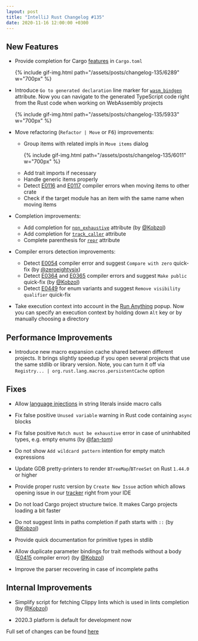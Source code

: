 ```yaml
---
layout: post
title: "IntelliJ Rust Changelog #135"
date: 2020-11-16 12:00:00 +0300
---
```



## New Features

<!-- https://github.com/intellij-rust/intellij-rust/pull/6289 -->
* Provide completion for Cargo [features](https://doc.rust-lang.org/cargo/reference/features.html) in `Cargo.toml`

  {% include gif-img.html path="/assets/posts/changelog-135/6289" w="700px" %}

<!-- https://github.com/intellij-rust/intellij-rust/pull/5933 -->
* Introduce `Go to generated declaration` line marker for [`wasm_bindgen`](https://rustwasm.github.io/docs/wasm-bindgen/reference/attributes/index.html) attribute.
Now you can navigate to the generated TypeScript code right from the Rust code when working on WebAssembly projects

  {% include gif-img.html path="/assets/posts/changelog-135/5933" w="700px" %}

* Move refactoring (`Refactor | Move` or <kbd>F6</kbd>) improvements:
    <!-- https://github.com/intellij-rust/intellij-rust/pull/6011 -->
    * Group items with related impls in `Move items` dialog

      {% include gif-img.html path="/assets/posts/changelog-135/6011" w="700px" %}

    <!-- https://github.com/intellij-rust/intellij-rust/pull/6301 -->
    * Add trait imports if necessary

    <!-- https://github.com/intellij-rust/intellij-rust/pull/6306 -->
    * Handle generic items properly

    <!-- https://github.com/intellij-rust/intellij-rust/pull/6308 -->
    * Detect [E0116](https://doc.rust-lang.org/error-index.html#E0116) and [E0117](https://doc.rust-lang.org/error-index.html#E0117) compiler errors when moving items to other crate

    <!-- https://github.com/intellij-rust/intellij-rust/pull/6307 -->
    * Check if the target module has an item with the same name when moving items

* Completion improvements:
    <!-- https://github.com/intellij-rust/intellij-rust/pull/6335 -->
    * Add completion for [`non_exhaustive`](https://github.com/rust-lang/rfcs/blob/master/text/2008-non-exhaustive.md) attribute (by [@Kobzol])

    <!-- https://github.com/intellij-rust/intellij-rust/pull/6346 -->
    * Add completion for [`track_caller`](https://github.com/rust-lang/rfcs/blob/master/text/2091-inline-semantic.md) attribute

    <!-- https://github.com/intellij-rust/intellij-rust/pull/6338 -->
    * Complete parenthesis for [`repr`](https://github.com/rust-lang/rfcs/blob/master/text/1358-repr-align.md) attribute

* Compiler errors detection improvements:
  <!-- https://github.com/intellij-rust/intellij-rust/pull/6318 -->
  <!-- https://github.com/intellij-rust/intellij-rust/pull/6330 -->
    * Detect [E0054](https://doc.rust-lang.org/error-index.html#E0054) compiler error and suggest `Compare with zero` quick-fix (by [@zeroeightysix])

  <!-- https://github.com/intellij-rust/intellij-rust/pull/5791 -->
    * Detect [E0364](https://doc.rust-lang.org/error-index.html#E0364) and [E0365](https://doc.rust-lang.org/error-index.html#E0365) compiler errors and suggest `Make public` quick-fix (by [@Kobzol])

  <!-- https://github.com/intellij-rust/intellij-rust/pull/6304 -->
    * Detect [E0449](https://doc.rust-lang.org/error-index.html#E0449) for enum variants and suggest `Remove visibility qualifier` quick-fix

<!-- https://github.com/intellij-rust/intellij-rust/pull/6326 -->
* Take execution context into account in the [Run Anything](https://www.jetbrains.com/help/clion/rust-support.html#cargo-support) popup.
Now you can specify an execution context by holding down `Alt` key or by manually choosing a directory

## Performance Improvements

<!-- https://github.com/intellij-rust/intellij-rust/pull/6368 -->
* Introduce new macro expansion cache shared between different projects.
It brings slightly speedup if you open several projects that use the same stdlib or library version.
Note, you can turn it off via `Registry... | org.rust.lang.macros.persistentCache` option

## Fixes

<!-- https://github.com/intellij-rust/intellij-rust/pull/6369 -->
* Allow [language injections](https://www.jetbrains.com/help/clion/using-language-injections.html#cancel-injections) in string literals inside macro calls

<!-- https://github.com/intellij-rust/intellij-rust/pull/6298 -->
* Fix false positive `Unused variable` warning in Rust code containing `async` blocks

<!-- https://github.com/intellij-rust/intellij-rust/pull/6238 -->
* Fix false positive `Match must be exhaustive` error in case of uninhabited types, e.g. empty enums (by [@fan-tom])

<!-- https://github.com/intellij-rust/intellij-rust/pull/6207 -->
* Do not show `Add wildcard pattern` intention for empty match expressions

<!-- https://github.com/intellij-rust/intellij-rust/pull/6356 -->
* Update GDB pretty-printers to render `BTreeMap`/`BTreeSet` on Rust `1.44.0` or higher

<!-- https://github.com/intellij-rust/intellij-rust/pull/6314 -->
* Provide proper rustc version by `Create New Issue` action which allows opening issue in our [tracker](https://github.com/intellij-rust/intellij-rust/issues/new) right from your IDE

<!-- https://github.com/intellij-rust/intellij-rust/pull/6272 -->
* Do not load Cargo project structure twice. It makes Cargo projects loading a bit faster

<!-- https://github.com/intellij-rust/intellij-rust/pull/6313 -->
* Do not suggest lints in paths completion if path starts with `::` (by [@Kobzol])

<!-- https://github.com/intellij-rust/intellij-rust/pull/6341 -->
* Provide quick documentation for primitive types in stdlib

<!-- https://github.com/intellij-rust/intellij-rust/pull/6291 -->
* Allow duplicate parameter bindings for trait methods without a body ([E0415](https://doc.rust-lang.org/error-index.html#E0415) compiler error) (by [@Kobzol])

<!-- https://github.com/intellij-rust/intellij-rust/pull/6285 -->
* Improve the parser recovering in case of incomplete paths

## Internal Improvements

<!-- https://github.com/intellij-rust/intellij-rust/pull/6305 -->
* Simplify script for fetching Clippy lints which is used in lints completion (by [@Kobzol])

<!-- https://github.com/intellij-rust/intellij-rust/pull/6358 -->
* 2020.3 platform is default for development now

Full set of changes can be found [here](https://github.com/intellij-rust/intellij-rust/milestone/43?closed=1)

[@Kobzol]: https://github.com/Kobzol
[@fan-tom]: https://github.com/fan-tom
[@zeroeightysix]: https://github.com/zeroeightysix
